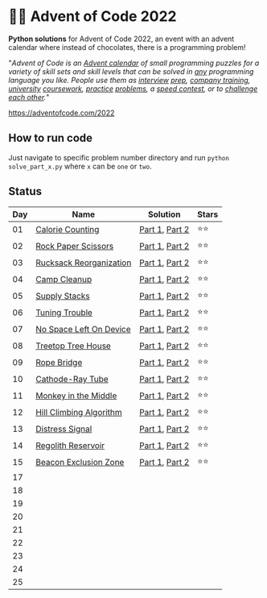 # 🎄🧩 Advent of Code 2022

**Python solutions** for Advent of Code 2022, an event with an advent calendar where instead of chocolates, there is a programming problem!

"*_Advent of Code_ is an [Advent calendar](https://en.wikipedia.org/wiki/Advent_calendar) of small programming puzzles for a variety of skill sets and skill levels that can be solved in [any](https://github.com/search?q=advent+of+code) programming language you like. People use them as [interview](https://y3l2n.com/2018/05/09/interview-prep-advent-of-code/)  [prep](https://twitter.com/dznqbit/status/1037607793144938497), [company training](https://twitter.com/pgoultiaev/status/950805811583963137), [university](https://gitlab.com/imhoffman/fa19b4-mat3006/wikis/home)  [coursework](https://gribblelab.org/teaching/scicomp2021/index.html), [practice](https://twitter.com/mrdanielklein/status/936267621468483584)  [problems](https://comp215.blogs.rice.edu/), a [speed contest](https://adventofcode.com/leaderboard), or to [challenge each other](https://www.reddit.com/r/adventofcode/search?q=flair%3Aupping&restrict_sr=on).*"


https://adventofcode.com/2022

## How to run code

Just navigate to specific problem number directory and run `python solve_part_x.py` where `x` can be `one` or `two`.


## Status

| Day | Name                                                           | Solution                                                                                                                                                                                     | Stars |
| --- | -------------------------------------------------------------- | --------                                                                                                                                                                                     | ----- |
| 01  | [Calorie Counting](https://adventofcode.com/2022/day/1)        | [Part 1](https://github.com/reidemeister94/advent-of-code-2022/blob/main/1/solve_part_one.py), [Part 2](https://github.com/reidemeister94/advent-of-code-2022/blob/main/1/solve_part_two.py) |  ⭐⭐   |
| 02  | [Rock Paper Scissors](https://adventofcode.com/2022/day/2)     | [Part 1](https://github.com/reidemeister94/advent-of-code-2022/blob/main/2/solve_part_one.py), [Part 2](https://github.com/reidemeister94/advent-of-code-2022/blob/main/2/solve_part_two.py) |  ⭐⭐   |
| 03  | [Rucksack Reorganization](https://adventofcode.com/2022/day/3) | [Part 1](https://github.com/reidemeister94/advent-of-code-2022/blob/main/3/solve_part_one.py), [Part 2](https://github.com/reidemeister94/advent-of-code-2022/blob/main/3/solve_part_two.py) |  ⭐⭐   |
| 04  | [Camp Cleanup](https://adventofcode.com/2022/day/4)            | [Part 1](https://github.com/reidemeister94/advent-of-code-2022/blob/main/4/solve_part_one.py), [Part 2](https://github.com/reidemeister94/advent-of-code-2022/blob/main/4/solve_part_two.py) |  ⭐⭐   |
| 05  | [Supply Stacks](https://adventofcode.com/2022/day/5)            | [Part 1](https://github.com/reidemeister94/advent-of-code-2022/blob/main/5/solve_part_one.py), [Part 2](https://github.com/reidemeister94/advent-of-code-2022/blob/main/5/solve_part_two.py) |  ⭐⭐   |
| 06  | [Tuning Trouble](https://adventofcode.com/2022/day/6)            | [Part 1](https://github.com/reidemeister94/advent-of-code-2022/blob/main/6/solve_part_one.py), [Part 2](https://github.com/reidemeister94/advent-of-code-2022/blob/main/6/solve_part_two.py) |  ⭐⭐   |
| 07  | [No Space Left On Device](https://adventofcode.com/2022/day/7)            | [Part 1](https://github.com/reidemeister94/advent-of-code-2022/blob/main/7/solve_part_one.py), [Part 2](https://github.com/reidemeister94/advent-of-code-2022/blob/main/7/solve_part_two.py) |  ⭐⭐   |
| 08  | [Treetop Tree House](https://adventofcode.com/2022/day/8)            | [Part 1](https://github.com/reidemeister94/advent-of-code-2022/blob/main/8/solve_part_one.py), [Part 2](https://github.com/reidemeister94/advent-of-code-2022/blob/main/8/solve_part_two.py) |  ⭐⭐   |
| 09  | [Rope Bridge](https://adventofcode.com/2022/day/9)            | [Part 1](https://github.com/reidemeister94/advent-of-code-2022/blob/main/9/solve_part_one.py), [Part 2](https://github.com/reidemeister94/advent-of-code-2022/blob/main/9/solve_part_two.py) |  ⭐⭐   |
| 10  | [Cathode-Ray Tube](https://adventofcode.com/2022/day/10)            | [Part 1](https://github.com/reidemeister94/advent-of-code-2022/blob/main/10/solve_part_one.py), [Part 2](https://github.com/reidemeister94/advent-of-code-2022/blob/main/10/solve_part_two.py) |  ⭐⭐   |
| 11  | [Monkey in the Middle](https://adventofcode.com/2022/day/11)            | [Part 1](https://github.com/reidemeister94/advent-of-code-2022/blob/main/11/solve_part_one.py), [Part 2](https://github.com/reidemeister94/advent-of-code-2022/blob/main/11/solve_part_two.py) |  ⭐⭐   |
| 12  | [Hill Climbing Algorithm](https://adventofcode.com/2022/day/12)            | [Part 1](https://github.com/reidemeister94/advent-of-code-2022/blob/main/12/solve_part_one.py), [Part 2](https://github.com/reidemeister94/advent-of-code-2022/blob/main/12/solve_part_two.py) |  ⭐⭐   |
| 13  | [Distress Signal](https://adventofcode.com/2022/day/13)            | [Part 1](https://github.com/reidemeister94/advent-of-code-2022/blob/main/13/solve_part_one.py), [Part 2](https://github.com/reidemeister94/advent-of-code-2022/blob/main/13/solve_part_two.py) |  ⭐⭐   |
| 14  | [Regolith Reservoir](https://adventofcode.com/2022/day/14)            | [Part 1](https://github.com/reidemeister94/advent-of-code-2022/blob/main/14/solve_part_one.py), [Part 2](https://github.com/reidemeister94/advent-of-code-2022/blob/main/14/solve_part_two.py) |  ⭐⭐   |
| 15  | [Beacon Exclusion Zone](https://adventofcode.com/2022/day/15)            | [Part 1](https://github.com/reidemeister94/advent-of-code-2022/blob/main/15/solve_part_one.py), [Part 2](https://github.com/reidemeister94/advent-of-code-2022/blob/main/15/solve_part_two.py) |  ⭐⭐   |16  |                                                                |                                                                                                                                                                                              |        |
| 17  |                                                                |                                                                                                                                                                                              |        |
| 18  |                                                                |                                                                                                                                                                                              |        |
| 19  |                                                                |                                                                                                                                                                                              |        |
| 20  |                                                                |                                                                                                                                                                                              |        |
| 21  |                                                                |                                                                                                                                                                                              |        |
| 22  |                                                                |                                                                                                                                                                                              |        |
| 23  |                                                                |                                                                                                                                                                                              |        |
| 24  |                                                                |                                                                                                                                                                                              |        |
| 25  |                                                                |                                                                                                                                                                                              |        |
